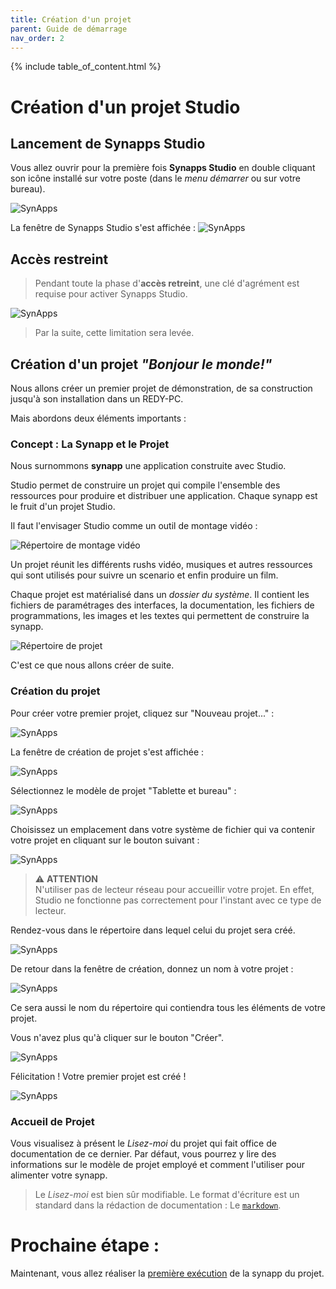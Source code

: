 ```yaml
---
title: Création d'un projet
parent: Guide de démarrage
nav_order: 2
---
```


{% include table_of_content.html %}

# Création d'un projet Studio

## Lancement de Synapps Studio

Vous allez ouvrir pour la première fois **Synapps Studio** en double cliquant son icône installé sur votre poste (dans le *menu démarrer* ou sur votre bureau).

![SynApps](../assets/icon-studio.png)

La fenêtre de Synapps Studio s'est affichée :
![SynApps](../assets/quick-start/first-project/01.png)


## Accès restreint

> Pendant toute la phase d'**accès retreint**, une clé d'agrément est requise pour activer Synapps Studio.

![SynApps](../assets/quick-start/first-project/12.png)

> Par la suite, cette limitation sera levée.

## Création d'un projet *"Bonjour le monde!"*

Nous allons créer un premier projet de démonstration, de sa construction jusqu'à son installation dans un REDY-PC.

Mais abordons deux éléments importants :

### Concept : La Synapp et le Projet

Nous surnommons **synapp** une application construite avec Studio.

Studio permet de construire un projet qui compile l'ensemble des ressources pour produire et distribuer une application.
Chaque synapp est le fruit d'un projet Studio.

Il faut l'envisager Studio comme un outil de montage vidéo :

![Répertoire de montage vidéo](../assets/quick-start/first-project/02.png)

Un projet réunit les différents rushs vidéo, musiques et autres ressources qui sont utilisés pour suivre un scenario et enfin produire un film.

Chaque projet est matérialisé dans un *dossier du système*. Il contient les fichiers de paramétrages des interfaces, la documentation, les fichiers de programmations, les images et les textes qui permettent de construire la synapp.

![Répertoire de projet](../assets/quick-start/first-project/03.png)

C'est ce que nous allons créer de suite.

### Création du projet

Pour créer votre premier projet, cliquez sur "Nouveau projet..." :

![SynApps](../assets/quick-start/first-project/04.png)

La fenêtre de création de projet s'est affichée :

![SynApps](../assets/quick-start/first-project/05.png)

Sélectionnez le modèle de projet "Tablette et bureau" :

![SynApps](../assets/quick-start/first-project/06.png)

Choisissez un emplacement dans votre système de fichier qui va contenir votre projet en cliquant sur le bouton suivant :

![SynApps](../assets/quick-start/first-project/07.png)

> ⚠️ **ATTENTION**<br>
> N'utiliser pas de lecteur réseau pour accueillir votre projet. En effet, Studio ne fonctionne pas correctement pour l'instant avec ce type de lecteur.

Rendez-vous dans le répertoire dans lequel celui du projet sera créé.

![SynApps](../assets/quick-start/first-project/08.png)

De retour dans la fenêtre de création, donnez un nom à votre projet :

![SynApps](../assets/quick-start/first-project/09.png)

Ce sera aussi le nom du répertoire qui contiendra tous les éléments de votre projet.

Vous n'avez plus qu'à cliquer sur le bouton "Créer".

![SynApps](../assets/quick-start/first-project/10.png)

Félicitation ! Votre premier projet est créé !

![SynApps](../assets/quick-start/first-project/11.png)

### Accueil de Projet

Vous visualisez à présent le *Lisez-moi* du projet qui fait office de documentation de ce dernier. Par défaut, vous pourrez y lire des informations sur le modèle de projet employé et comment l'utiliser pour alimenter votre synapp.

> Le *Lisez-moi* est bien sûr modifiable. Le format d'écriture est un standard dans la rédaction de documentation : Le [`markdown`](https://fr.wikipedia.org/wiki/Markdown).


# Prochaine étape :
Maintenant, vous allez réaliser la [première exécution](./synapp-run) de la synapp du projet.
